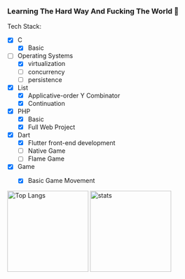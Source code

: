 ### Learning The Hard Way And Fucking The World 👋

Tech Stack:
- [x] C
  - [x] Basic
- [ ] Operating Systems
  - [x] virtualization
  - [ ] concurrency
  - [ ] persistence
- [x] List
  - [x] Applicative-order Y Combinator
  - [x] Continuation
- [x] PHP
  - [x] Basic
  - [x] Full Web Project
- [x] Dart
  - [x] Flutter front-end development
  - [ ] Native Game
  - [ ] Flame Game
- [x] Game
  - [x] Basic Game Movement


<img src="https://github-readme-stats.vercel.app/api/top-langs/?username=paranoidxc&layout=compact&langs_count=8&role=OWNER,COLLABORATOR" alt="Top Langs" height="185px"/> <img src="https://github-readme-stats.vercel.app/api?username=paranoidxc&count_private=true&show_icons=true&include_all_commits=true&role=OWNER,ORGANIZATION_MEMBER,COLLABORATOR" alt="stats" height="185px">

<!--
**paranoidxc/paranoidxc** is a ✨ _special_ ✨ repository because its `README.md` (this file) appears on your GitHub profile.

Here are some ideas to get you started:

- 🔭 I’m currently working on ...
- 🌱 I’m currently learning ...
- 👯 I’m looking to collaborate on ...
- 🤔 I’m looking for help with ...
- 💬 Ask me about ...
- 📫 How to reach me: ...
- 😄 Pronouns: ...
- ⚡ Fun fact: ...
-->
